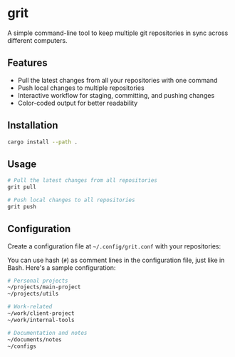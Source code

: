 # grit

A simple command-line tool to keep multiple git repositories in sync across different computers.

## Features

- Pull the latest changes from all your repositories with one command
- Push local changes to multiple repositories
- Interactive workflow for staging, committing, and pushing changes
- Color-coded output for better readability

## Installation

```bash
cargo install --path .
```

## Usage

```bash
# Pull the latest changes from all repositories
grit pull

# Push local changes to all repositories
grit push
```

## Configuration

Create a configuration file at `~/.config/grit.conf` with your repositories:

You can use hash (`#`) as comment lines in the configuration file, just like in Bash. Here's a sample configuration:

```bash
# Personal projects
~/projects/main-project
~/projects/utils

# Work-related
~/work/client-project
~/work/internal-tools

# Documentation and notes
~/documents/notes
~/configs
```
